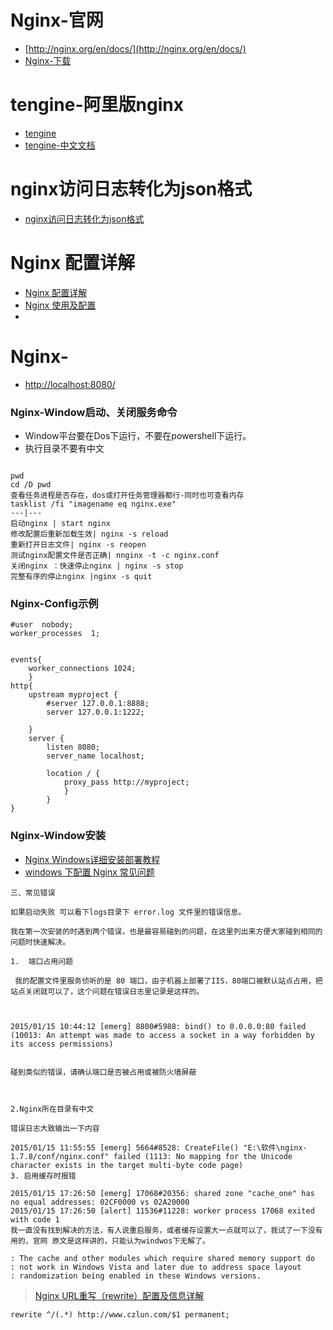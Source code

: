 # Nginx-官网
- [http://nginx.org/en/docs/](http://nginx.org/en/docs/)
- [Nginx-下载](http://nginx.org/download/)

# tengine-阿里版nginx
- [tengine](http://tengine.taobao.org/download_cn.html)
- [tengine-中文文档](http://tengine.taobao.org/documentation_cn.html)

# nginx访问日志转化为json格式
- [nginx访问日志转化为json格式](https://blog.csdn.net/ljx1528/article/details/81872065)

# Nginx 配置详解
- [Nginx 配置详解](https://www.runoob.com/w3cnote/nginx-setup-intro.html)
- [Nginx 使用及配置](https://www.jianshu.com/p/849343f679aa)
- []()
# Nginx-
- [http://localhost:8080/](http://localhost:8080/html/vue-css.html)

### Nginx-Window启动、关闭服务命令

- Window平台要在Dos下运行，不要在powershell下运行。
- 执行目录不要有中文

```

pwd
cd /D pwd
查看任务进程是否存在，dos或打开任务管理器都行-同时也可查看内存
tasklist /fi "imagename eq nginx.exe"
---|---
启动nginx | start nginx
修改配置后重新加载生效| nginx -s reload
重新打开日志文件| nginx -s reopen
测试nginx配置文件是否正确| nnginx -t -c nginx.conf
关闭nginx ：快速停止nginx | nginx -s stop
完整有序的停止nginx |nginx -s quit

```
### Nginx-Config示例

```
#user  nobody;
worker_processes  1;


events{
    worker_connections 1024;
    }
http{
    upstream myproject {
        #server 127.0.0.1:8888;
        server 127.0.0.1:1222;
        
    }
    server {
        listen 8080;
        server_name localhost;
        
        location / {
            proxy_pass http://myproject;
            }
        }
}
```

### Nginx-Window安装

- [Nginx Windows详细安装部署教程](https://www.cnblogs.com/taiyonghai/p/9402734.html)
- [windows 下配置 Nginx 常见问题](https://www.cnblogs.com/fengh/p/4225909.html)

```
三、常见错误

如果启动失败 可以看下logs目录下 error.log 文件里的错误信息。

我在第一次安装的时遇到两个错误，也是最容易碰到的问题，在这里列出来方便大家碰到相同的问题时快速解决。

1.  端口占用问题

 我的配置文件里服务侦听的是 80 端口，由于机器上部署了IIS，80端口被默认站点占用，把站点关闭就可以了，这个问题在错误日志里记录是这样的。

 

2015/01/15 10:44:12 [emerg] 8800#5988: bind() to 0.0.0.0:80 failed (10013: An attempt was made to access a socket in a way forbidden by its access permissions)
 

碰到类似的错误，请确认端口是否被占用或被防火墙屏蔽

 

2.Nginx所在目录有中文

错误日志大致输出一下内容

2015/01/15 11:55:55 [emerg] 5664#8528: CreateFile() "E:\软件\nginx-1.7.8/conf/nginx.conf" failed (1113: No mapping for the Unicode character exists in the target multi-byte code page)
3. 启用缓存时报错

2015/01/15 17:26:50 [emerg] 17068#20356: shared zone "cache_one" has no equal addresses: 02CF0000 vs 02A20000
2015/01/15 17:26:50 [alert] 11536#11228: worker process 17068 exited with code 1
我一直没有找到解决的方法，有人说重启服务，或者缓存设置大一点就可以了，我试了一下没有用的，官网 原文是这样讲的，只能认为windwos下无解了。

: The cache and other modules which require shared memory support do 
: not work in Windows Vista and later due to address space layout 
: randomization being enabled in these Windows versions.
```


> [Nginx URL重写（rewrite）配置及信息详解](https://www.cnblogs.com/czlun/articles/7010604.html)
```
rewrite ^/(.*) http://www.czlun.com/$1 permanent;
```